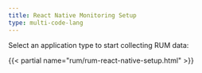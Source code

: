 ```yaml
---
title: React Native Monitoring Setup
type: multi-code-lang
---
```


Select an application type to start collecting RUM data:

{{< partial name="rum/rum-react-native-setup.html" >}}
